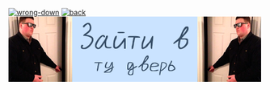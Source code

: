 [![wrong-down](https://readme-typing-svg.demolab.com?font=PotnyiStudentScript&size=65&duration=1&pause=1&color=404E65&background=D0E2FE&center=true&vCenter=true&multiline=true&repeat=false&width=1000&height=680&lines=%E2%A0%80;%D0%94%D1%80%D1%83%D0%B6%D0%BE%D0%BA-%D0%BF%D0%B8%D1%80%D0%BE%D0%B6%D0%BE%D0%BA!;%E2%A0%80;%D0%A2%D0%BE%D0%B1%D0%BE%D0%B9+%D0%B2%D1%8B%D0%B1%D1%80%D0%B0%D0%BD%D0%B0+;%D0%BD%D0%B5%D0%BF%D1%80%D0%B0%D0%B2%D0%B8%D0%BB%D1%8C%D0%BD%D0%B0%D1%8F+%D0%B4%D0%B2%D0%B5%D1%80%D1%8C!!!;%E2%A0%80;%D0%9F%D0%BE%D1%80%D1%82%D1%84%D0%BE%D0%BB%D0%B8%D0%BE+%D0%BD%D0%B0%D1%85%D0%BE%D0%B4%D0%B8%D1%82%D1%81%D1%8F;%D0%B1%D0%BB%D0%BE%D0%BA%D0%BE%D0%BC+%D0%B2%D1%8B%D1%88%D0%B5)](https://github.com/ATaimasov/ATaimasov/blob/main/links/wrong-down.md)
[![back](https://readme-typing-svg.demolab.com?font=PotnyiStudentScript&size=65&duration=1&pause=2000&color=404E65&background=D0E2FE&center=true&vCenter=true&repeat=false&width=500&height=130&lines=%D0%9D%D0%B0%D0%B7%D0%B0%D0%B4)](https://github.com/ATaimasov/ATaimasov/)[![right door](../images/right-door.png)](https://xn--80aag0apnud.xn--p1ai/projects.html)